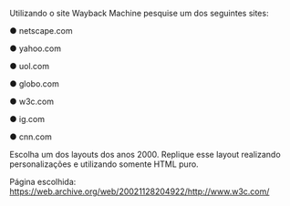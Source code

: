 Utilizando o site Wayback Machine pesquise um dos seguintes sites:

● netscape.com

● yahoo.com

● uol.com

● globo.com

● w3c.com

● ig.com

● cnn.com

Escolha um dos layouts dos anos 2000. Replique esse layout realizando personalizações e utilizando somente HTML puro.



Página escolhida: https://web.archive.org/web/20021128204922/http://www.w3c.com/
